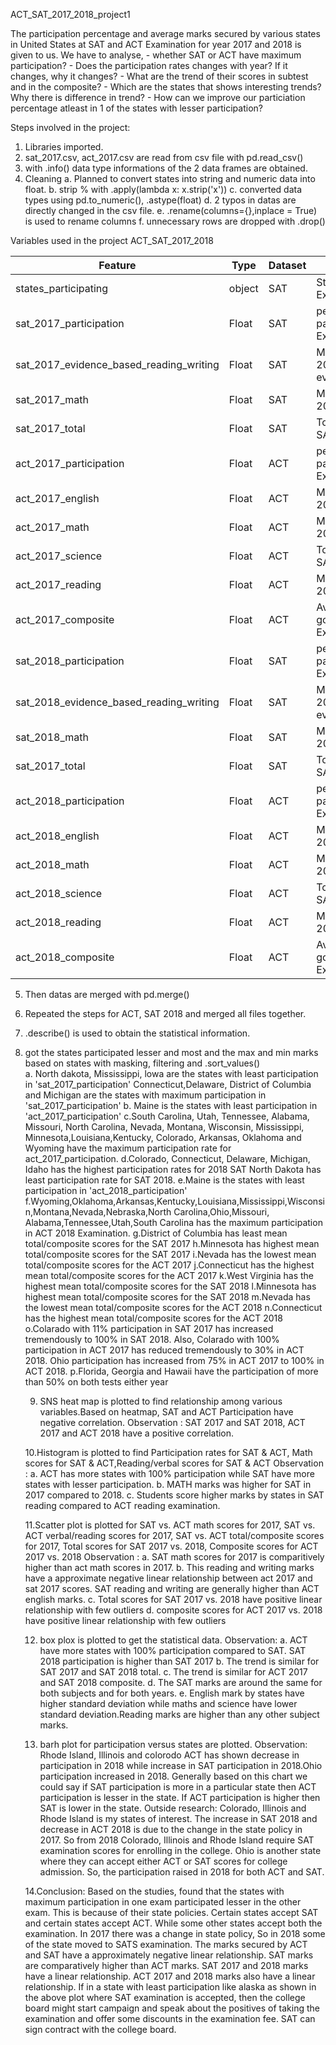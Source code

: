 ACT_SAT_2017_2018_project1

The participation percentage and average marks secured by various states in United States at SAT and ACT Examination for year 2017 and 2018 is given to us. 
We have to analyse, 
     - whether SAT or ACT have maximum participation?
     - Does the participation rates changes with year? If it changes, why it changes?
     - What are the trend of their scores in subtest and in the composite? 
     - Which are the states that shows interesting trends? Why there is difference in trend?
     - How can we improve our particiation percentage atleast in 1 of the states with lesser participation?

Steps involved in the project:

   1. Libraries imported.
   2. sat_2017.csv, act_2017.csv are read from csv file with pd.read_csv()
   3. with .info() data type informations of the 2 data frames are obtained.
   4. Cleaning
         a. Planned to convert states into string and numeric data into float.
         b. strip % with .apply(lambda x: x.strip('x'))
         c. converted data types using pd.to_numeric(), .astype(float)
         d. 2 typos in datas are directly changed in the csv file.
         e. .rename(columns={},inplace = True) is used to rename columns
         f. unnecessary rows are dropped with .drop()
    
    
Variables used in the project ACT_SAT_2017_2018

|Feature|Type|Dataset|Description|
|---|---|---|---|
|states_participating|object|SAT|States participating in SAT 2017 Examination|
|sat_2017_participation|Float|SAT|percentage of students participating in SAT 2017 Examination|
|sat_2017_evidence_based_reading_writing|Float|SAT|Marks got by students in SAT 2017 evidence_based_reading_writing|
|sat_2017_math|Float|SAT|Marks got by students in SAT 2017 Math Examination|
|sat_2017_total|Float|SAT|Total Marks got by students in SAT 2017 Examination|
|act_2017_participation|Float|ACT|percentage of students participating in ACT 2017 Examination|
|act_2017_english|Float|ACT|Marks got by students in ACT 2017 english|
|act_2017_math|Float|ACT|Marks got by students in ACT 2017 Math Examination|
|act_2017_science|Float|ACT|Total Marks got by students in SAT 2017 Examination|
|act_2017_reading|Float|ACT|Marks got by students in ACT 2017 reading|
|act_2017_composite|Float|ACT|Average Marks of all subjects got by students in ACT 2017 Examination|
|sat_2018_participation|Float|SAT|percentage of students participating in SAT 2018 Examination|
|sat_2018_evidence_based_reading_writing|Float|SAT|Marks got by students in SAT 2018 evidence_based_reading_writing|
|sat_2018_math|Float|SAT|Marks got by students in SAT 2018 Math Examination|
|sat_2017_total|Float|SAT|Total Marks got by students in SAT 2018 Examination|
|act_2018_participation|Float|ACT|percentage of students participating in ACT 2018 Examination|
|act_2018_english|Float|ACT|Marks got by students in ACT 2018 english|
|act_2018_math|Float|ACT|Marks got by students in ACT 2018 Math Examination|
|act_2018_science|Float|ACT|Total Marks got by students in SAT 2018 Examination|
|act_2018_reading|Float|ACT|Marks got by students in ACT 2018 reading|
|act_2018_composite|Float|ACT|Average Marks of all subjects got by students in ACT 2018 Examination|

 
   5. Then datas are merged with pd.merge()
   6. Repeated the steps for ACT, SAT 2018 and merged all files together.
   7. .describe() is used to obtain the statistical information.
   8. got the states participated lesser and most and the max and min marks based on states with masking, filtering and .sort_values()         
               a. North dakota, Mississippi, lowa are the states with least participation in 'sat_2017_participation' Connecticut,Delaware, District of Columbia and Michigan are the states with maximum participation in 'sat_2017_participation'
               b. Maine is the states with least participation in 'act_2017_participation'
               c.South Carolina, Utah, Tennessee, Alabama, Missouri, North Carolina, Nevada, Montana, Wisconsin, Mississippi, Minnesota,Louisiana,Kentucky, Colorado, Arkansas, Oklahoma and Wyoming have the maximum participation rate for act_2017_participation.
               d.Colorado, Connecticut, Delaware, Michigan, Idaho has the highest participation rates for 2018 SAT North Dakota has least participation rate for SAT 2018. 
               e.Maine is the states with least participation in 'act_2018_participation'
               f.Wyoming,Oklahoma,Arkansas,Kentucky,Louisiana,Mississippi,Wisconsin,Montana,Nevada,Nebraska,North Carolina,Ohio,Missouri,
                 Alabama,Tennessee,Utah,South Carolina has the maximum participation in ACT 2018 Examination.
               g.District of Columbia has least mean total/composite scores for the SAT 2017
               h.Minnesota has highest mean total/composite scores for the SAT 2017
               i.Nevada has the lowest mean total/composite scores for the ACT 2017
               j.Connecticut has the highest mean total/composite scores for the ACT 2017
               k.West Virginia has the highest mean total/composite scores for the SAT 2018 
               l.Minnesota has highest mean total/composite scores for the SAT 2018
               m.Nevada has the lowest mean total/composite scores for the ACT 2018
               n.Connecticut has the highest mean total/composite scores for the ACT 2018
               o.Colarado with 11% participation in SAT 2017 has increased tremendously to 100% in SAT 2018. Also, Colarado with 100% participation in ACT 2017 has reduced tremendously to 30% in ACT 2018. Ohio participation has increased from 75% in ACT 2017 to 100% in ACT 2018.
               p.Florida, Georgia and Hawaii have the participation of more than 50% on both tests either year 
          
         9. SNS heat map is plotted to find relationship among various variables.Based on heatmap, SAT and ACT Participation have negative correlation. 
            Observation : SAT 2017 and SAT 2018, ACT 2017 and ACT 2018 have a positive correlation.
         
         10.Histogram is plotted to find Participation rates for SAT & ACT, Math scores for SAT & ACT,Reading/verbal scores for SAT & ACT
            Observation : a. ACT has more states with 100% participation while SAT have more states with lesser participation. 
                          b. MATH marks was higher for SAT in 2017 compared to 2018.
                          c. Students score higher marks by states in SAT reading compared to ACT reading examination.
         
         11.Scatter plot is plotted for SAT vs. ACT math scores for 2017, SAT vs. ACT verbal/reading scores for 2017, SAT vs. ACT                       total/composite scores for 2017, Total scores for SAT 2017 vs. 2018, Composite scores for ACT 2017 vs. 2018
            Observation : a. SAT math scores for 2017 is comparitively higher than act math scores in 2017.
                          b. This reading and writing marks have a approximate negative linear relationship between act 2017 and sat 2017                                scores. SAT reading and writing are generally higher than ACT english marks.
                          c. Total scores for SAT 2017 vs. 2018 have positive linear relationship with few outliers
                          d. composite scores for ACT 2017 vs. 2018 have positive linear relationship with few outliers
                          
         12. box plox is plotted to get the statistical data.
             Observation: a. ACT have more states with 100% participation compared to SAT. SAT 2018 participation is higher than SAT 2017
                          b. The trend is similar for SAT 2017 and SAT 2018 total.
                          c. The trend is similar for ACT 2017 and SAT 2018 composite.
                          d. The SAT marks are around the same for both subjects and for both years.
                          e. English mark by states have higher standard deviation while maths and science have lower standard deviation.Reading marks are higher than any other subject marks.
         
         13. barh plot for participation versus states are plotted.
             Observation: Rhode Island, Illinois and colorodo ACT has shown decrease in participation in 2018 while increase in SAT participation in 2018.Ohio participation increased in 2018. Generally based on this chart we could say if SAT participation is more in a particular state then ACT participation is lesser in the state. If ACT participation is higher then SAT is lower in the state.
             Outside research: Colorado, Illinois and Rhode Island is my states of interest. The increase in SAT 2018 and decrease in ACT 2018 is due to the change in the state policy in 2017. So from 2018 Colorado, Illinois and Rhode Island require SAT examination scores for enrolling in the college. Ohio is another state where they can accept either ACT or SAT scores for college admission. So, the participation raised in 2018 for both ACT and SAT.
             
         14.Conclusion:
            Based on the studies, found that the states with maximum participation in one exam participated lesser in the other exam. This is because of their state policies. Certain states accept SAT and certain states accept ACT. While some other states accept both the examination. In 2017 there was a change in state policy, So in 2018 some of the state moved to SATS examination. The marks secured by ACT and SAT have a approximately negative linear relationship. SAT marks are comparatively higher than ACT marks. SAT 2017 and 2018 marks have a linear relationship. ACT 2017 and 2018 marks also have a linear relationship. 
   If in a state with least participation like alaska as shown in the above plot where SAT examination is accepted, then the college board might start campaign and speak about the positives of taking the examination and offer some discounts in the examination fee. SAT can sign contract with the college board.